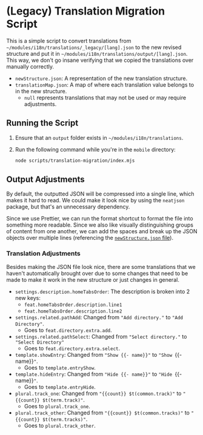 # (Legacy) Translation Migration Script

This is a simple script to convert translations from `~/modules/i18n/translations/_legacy/[lang].json` to the new revised structure and put it in `~/modules/i18n/translations/output/[lang].json`. This way, we don't go insane verifying that we copied the translations over manually correctly.

- `newStructure.json`: A representation of the new translation structure.
- `translationMap.json`: A map of where each translation value belongs to in the new structure.
  - `null` represents translations that may not be used or may require adjustments.

## Running the Script

1. Ensure that an `output` folder exists in `~/modules/i18n/translations`.
2. Run the following command while you're in the `mobile` directory:

   ```sh
   node scripts/translation-migration/index.mjs
   ```

## Output Adjustments

By default, the outputted JSON will be compressed into a single line, which makes it hard to read. We could make it look nice by using the `neatjson` package, but that's an unnecessary dependency.

Since we use Prettier, we can run the format shortcut to format the file into something more readable. Since we also like visually distinguishing groups of content from one another, we can add the spaces and break up the JSON objects over multiple lines (referencing the [`newStructure.json` file](./newStructure.json)).

### Translation Adjustments

Besides making the JSON file look nice, there are some translations that we haven't automatically brought over due to some changes that need to be made to make it work in the new structure or just changes in general.

- `settings.description.homeTabsOrder`: The description is broken into 2 new keys:
  - `feat.homeTabsOrder.description.line1`
  - `feat.homeTabsOrder.description.line2`
- `settings.related.pathAdd`: Changed from `"Add directory."` to `"Add Directory"`.
  - Goes to `feat.directory.extra.add`.
- `settings.related.pathSelect`: Changed from `"Select directory."` to `"Select Directory"`
  - Goes to `feat.directory.extra.select`.
- `template.showEntry`: Changed from `"Show {{- name}}"` to `"Show `{{- name}}`"`.
  - Goes to `template.entryShow`.
- `template.hideEntry`: Changed from `"Hide {{- name}}"` to `"Hide `{{- name}}`"`.
  - Goes to `template.entryHide`.
- `plural.track_one`: Changed from `"{{count}} $t(common.track)"` to `"{{count}} $t(term.track)"`.
  - Goes to `plural.track_one`.
- `plural.track_other`: Changed from `"{{count}} $t(common.tracks)"` to `"{{count}} $t(term.tracks)"`.
  - Goes to `plural.track_other`.

